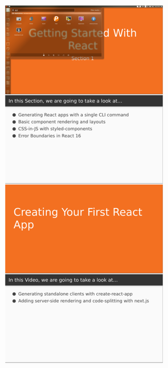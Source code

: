 ![Slide 1: Section Title Slide](./slide-1-section-title.png)
![Slide 2: Section Summary Slide](./slide-2-section-summary.png)
![Slide 3: Title Slide](./slide-3-title.png)
![Slide 4: Summary Slide](./slide-4-summary.png)
